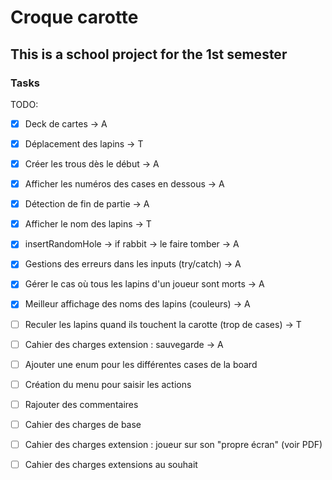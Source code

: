 # Croque carotte

## This is a school project for the 1st semester


### Tasks

TODO:
- [X] Deck de cartes -> A
- [X] Déplacement des lapins -> T
- [X] Créer les trous dès le début -> A
- [X] Afficher les numéros des cases en dessous -> A
- [X] Détection de fin de partie -> A
- [X] Afficher le nom des lapins -> T
- [X] insertRandomHole -> if rabbit -> le faire tomber -> A
- [X] Gestions des erreurs dans les inputs (try/catch) -> A
- [X] Gérer le cas où tous les lapins d'un joueur sont morts -> A
- [X] Meilleur affichage des noms des lapins (couleurs) -> A
- [ ] Reculer les lapins quand ils touchent la carotte (trop de cases) -> T
- [ ] Cahier des charges extension : sauvegarde -> A
- [ ] Ajouter une enum pour les différentes cases de la board
- [ ] Création du menu pour saisir les actions
- [ ] Rajouter des commentaires

- [ ] Cahier des charges de base
- [ ] Cahier des charges extension : joueur sur son "propre écran" (voir PDF)
- [ ] Cahier des charges extensions au souhait

